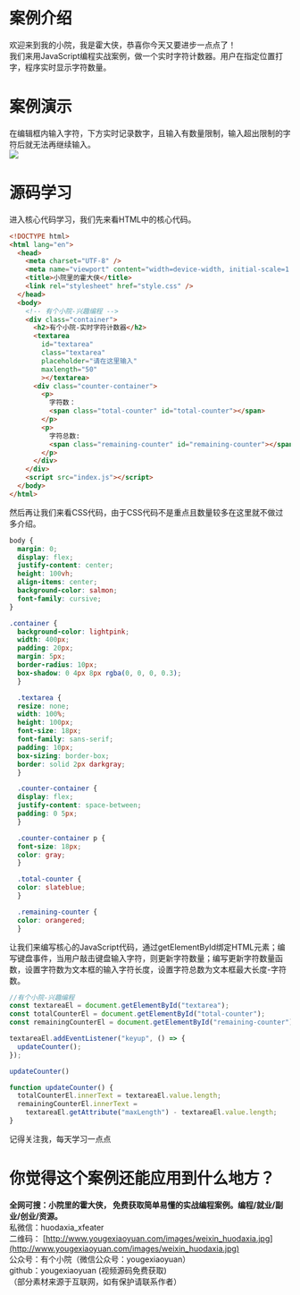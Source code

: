 <a name="Ny91Y"></a>
# 
<a name="UDG6t"></a>
# **案例介绍**
欢迎来到我的小院，我是霍大侠，恭喜你今天又要进步一点点了！<br />我们来用JavaScript编程实战案例，做一个实时字符计数器。用户在指定位置打字，程序实时显示字符数量。
<a name="WdOhD"></a>
# **案例演示**
在编辑框内输入字符，下方实时记录数字，且输入有数量限制，输入超出限制的字符后就无法再继续输入。<br />![](https://cdn.nlark.com/yuque/0/2022/png/34403478/1668672479994-baf2efdf-fd04-4a9b-a410-9ab6e7e0d483.png#averageHue=%23f88577&clientId=u2d446ef8-d163-4&crop=0&crop=0&crop=1&crop=1&from=paste&id=u523af349&margin=%5Bobject%20Object%5D&originHeight=852&originWidth=1682&originalType=url&ratio=1&rotation=0&showTitle=false&status=done&style=none&taskId=u403c6645-5584-4cb6-8ed0-c6afbd02771&title=)
<a name="KNAYr"></a>
# **源码学习**
进入核心代码学习，我们先来看HTML中的核心代码。
```html
<!DOCTYPE html>
<html lang="en">
  <head>
    <meta charset="UTF-8" />
    <meta name="viewport" content="width=device-width, initial-scale=1.0" />
    <title>小院里的霍大侠</title>
    <link rel="stylesheet" href="style.css" />
  </head>
  <body>
    <!-- 有个小院-兴趣编程 -->
    <div class="container">
      <h2>有个小院-实时字符计数器</h2>
      <textarea
        id="textarea"
        class="textarea"
        placeholder="请在这里输入"
        maxlength="50"
        ></textarea>
      <div class="counter-container">
        <p>
          字符数：
          <span class="total-counter" id="total-counter"></span>
        </p>
        <p>
          字符总数:
          <span class="remaining-counter" id="remaining-counter"></span>
        </p>
      </div>
    </div>
    <script src="index.js"></script>
  </body>
</html>
```
然后再让我们来看CSS代码，由于CSS代码不是重点且数量较多在这里就不做过多介绍。
```css
body {
  margin: 0;
  display: flex;
  justify-content: center;
  height: 100vh;
  align-items: center;
  background-color: salmon;
  font-family: cursive;
}

.container {
  background-color: lightpink;
  width: 400px;
  padding: 20px;
  margin: 5px;
  border-radius: 10px;
  box-shadow: 0 4px 8px rgba(0, 0, 0, 0.3);
  }

  .textarea {
  resize: none;
  width: 100%;
  height: 100px;
  font-size: 18px;
  font-family: sans-serif;
  padding: 10px;
  box-sizing: border-box;
  border: solid 2px darkgray;
  }

  .counter-container {
  display: flex;
  justify-content: space-between;
  padding: 0 5px;
  }

  .counter-container p {
  font-size: 18px;
  color: gray;
  }

  .total-counter {
  color: slateblue;
  }

  .remaining-counter {
  color: orangered;
  }

```
让我们来编写核心的JavaScript代码，通过getElementById绑定HTML元素；编写键盘事件，当用户敲击键盘输入字符，则更新字符数量；编写更新字符数量函数，设置字符数为文本框的输入字符长度，设置字符总数为文本框最大长度-字符数。
```javascript
//有个小院-兴趣编程
const textareaEl = document.getElementById("textarea");
const totalCounterEl = document.getElementById("total-counter");
const remainingCounterEl = document.getElementById("remaining-counter");

textareaEl.addEventListener("keyup", () => {
  updateCounter();
});

updateCounter()

function updateCounter() {
  totalCounterEl.innerText = textareaEl.value.length;
  remainingCounterEl.innerText =
    textareaEl.getAttribute("maxLength") - textareaEl.value.length;
}


```

记得关注我，每天学习一点点
<a name="QU7Ed"></a>
# **你觉得这个案例还能应用到什么地方？**


**全网可搜：小院里的霍大侠， 免费获取简单易懂的实战编程案例。编程/就业/副业/创业/资源。**<br />私微信：huodaxia_xfeater<br />二维码： [http://www.yougexiaoyuan.com/images/weixin_huodaxia.jpg](http://www.yougexiaoyuan.com/images/weixin_huodaxia.jpg)<br />公众号：有个小院（微信公众号：yougexiaoyuan）<br />github：yougexiaoyuan (视频源码免费获取)<br />（部分素材来源于互联网，如有保护请联系作者）

